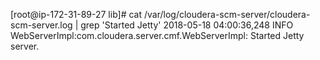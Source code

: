 [root@ip-172-31-89-27 lib]# cat /var/log/cloudera-scm-server/cloudera-scm-server.log | grep 'Started Jetty'
2018-05-18 04:00:36,248 INFO WebServerImpl:com.cloudera.server.cmf.WebServerImpl: Started Jetty server.